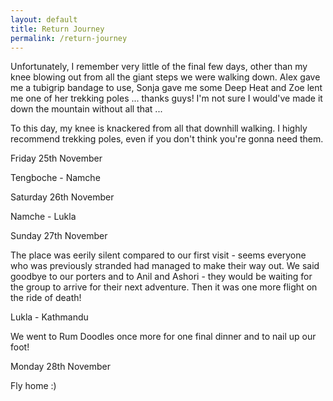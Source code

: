 ```yaml
---
layout: default
title: Return Journey
permalink: /return-journey
---
```


Unfortunately, I remember very little of the final few days, other than my knee blowing out from all the giant steps we were walking down. Alex gave me a tubigrip bandage to use, Sonja gave me some Deep Heat and Zoe lent me one of her trekking poles ... thanks guys! I'm not sure I would've made it down the mountain without all that ...

To this day, my knee is knackered from all that downhill walking. I highly recommend trekking poles, even if you don't think you're gonna need them.

Friday 25th November

Tengboche - Namche

Saturday 26th November

Namche - Lukla

Sunday 27th November

The place was eerily silent compared to our first visit - seems everyone who was previously stranded had managed to make their way out. We said goodbye to our porters and to Anil and Ashori - they would be waiting for the group to arrive for their next adventure. Then it was one more flight on the ride of death!

Lukla - Kathmandu

We went to Rum Doodles once more for one final dinner and to nail up our foot!

Monday 28th November

Fly home :)
